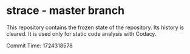 # strace - master branch

This repository contains the frozen state of the repository.
Its history is cleared. It is used only for static code
analysis with Codacy.

Commit Time: 1724318578